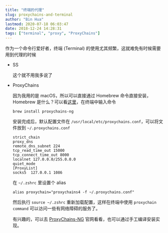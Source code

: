 ```yaml
---
title: "终端的代理"
slug: proxychains-and-terminal
author: "Bin Hua"
lastmod: 2020-07-18 06:03:47
date: 2018-12-24 14:28:31
tags: ["terminal", "proxy", "ProxyChains"]
---
```


作为一个命令行爱好者，终端 (Terminal) 的使用尤其频繁，这就难免有时候需要用到代理的时候

- SS

  这个就不用我多说了

- ProxyChains

  因为我用的是 macOS，所以可以直接通过 Homebrew 命令直接安装，Homebrew 是什么？可以看[这里](https://brew.sh/)，在终端中输入命令
  
  ```
  brew install proxychains-ng
  ```
  
  安装完成后，默认配置文件在 `/usr/local/etc/proxychains.conf`，可以将文件放到 `~/.proxychains.conf`
  
  ```
  strict_chain
  proxy_dns
  remote_dns_subnet 224
  tcp_read_time_out 15000
  tcp_connect_time_out 8000
  localnet 127.0.0.0/255.0.0.0
  quiet_mode
  [ProxyList]
  socks5  127.0.0.1 1086
  ```
  
  在 `~/.zshrc` 里设置个 alias
  
  ```
  alias proxychain="proxychains4 -f ~/.proxychains.conf"
  ```
  
  然后执行 `source ~/.zshrc` 重新加载配置，这样在终端中使用 `proxychain command` 可以访问一些有网络障碍的服务了。
  
  有兴趣的，可以去 [ProxyChains-NG](https://github.com/rofl0r/proxychains-ng.git) 官网看看，也可以通过手工编译安装实现。
  
